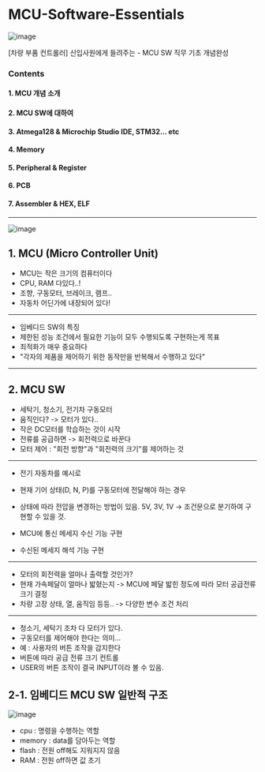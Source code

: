 # MCU-Software-Essentials

![image](https://github.com/MarkSon-42/MCU-Software-Essentials/assets/84828274/d5deee7a-a44f-49a7-875f-b8f71c15ee08)


[차량 부품 컨트롤러] 신입사원에게 들려주는 - MCU SW 직무 기초 개념완성

### Contents

#### 1. MCU 개념 소개  

#### 2. MCU SW에 대하여

#### 3. Atmega128 & Microchip Studio IDE, STM32... etc

#### 4. Memory

#### 5. Peripheral & Register

#### 6. PCB

#### 7. Assembler & HEX, ELF


---


![image](https://github.com/MarkSon-42/MCU-Software-Essentials/assets/84828274/7f9b5707-ce9c-4483-af0f-e0697fcce185)




## 1. MCU (Micro Controller Unit)
 - MCU는 작은 크기의 컴퓨터이다
 - CPU, RAM 다있다..!
 - 조향, 구동모터, 브레이크, 램프..
 - 자동차 어딘가에 내장되어 있다!
   
---

 - 임베디드 SW의 특징
 - 제한된 성능 조건에서 필요한 기능이 모두 수행되도록 구현하는게 목표
 - 최적화가 매우 중요하다
 - "각자의 제품을 제어하기 위한 동작만을 반복해서 수행하고 있다"
   
---

## 2. MCU SW
 - 세탁기, 청소기, 전기차 구동모터
 - 움직인다? -> 모터가 있다..
 - 작은 DC모터를 학습하는 것이 시작
 - 전류를 공급하면 -> 회전력으로 바꾼다
 - 모터 제어 : "회전 방향"과 "회전력의 크기"를 제어하는 것

---

 - 전기 자동차를 예시로
 - 현재 기어 상태(D, N, P)를 구동모터에 전달해야 하는 경우
 - 상태에 따라 전압을 변경하는 방법이 있음. 5V, 3V, 1V -> 조건문으로 분기하여 구현할 수 있을 것.

 - MCU에 통신 메세지 수신 기능 구현
 - 수신된 메세지 해석 기능 구현

---

 - 모터의 회전력을 얼마나 출력할 것인가?
 - 현재 가속페달이 얼마나 밟혔는지 -> MCU에 페달 밟힌 정도에 따라 모터 공급전류 크기 결정
 - 차량 고장 상태, 열, 움직임 등등.. -> 다양한 변수 조건 처리

---

 - 청소기, 세탁기 조차 다 모터가 있다.
 - 구동모터를 제어해야 한다는 의미...
 - 예 : 사용자의 버튼 조작을 감지한다
 - 버튼에 따라 공급 전류 크기 컨트롤
 - USER의 버튼 조작이 결국 INPUT이라 볼 수 있음.



## 2-1. 임베디드 MCU SW 일반적 구조

![image](https://github.com/MarkSon-42/MCU-Software-Essentials/assets/84828274/208abcde-b707-4fc2-95ed-86f89f13e5d4)

 - cpu : 명령을 수행하는 역할
 - memory : data를 담아두는 역할
  - flash : 전원 off해도 지워지지 않음
  - RAM : 전원 off하면 값 초기
